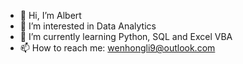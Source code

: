 - 👋 Hi, I’m Albert
- 👀 I’m interested in Data Analytics
- 🌱 I’m currently learning Python, SQL and Excel VBA
- 📫 How to reach me: wenhongli9@outlook.com

<!---
edwin797/edwin797 is a ✨ special ✨ repository because its `README.md` (this file) appears on your GitHub profile.
You can click the Preview link to take a look at your changes.
--->
